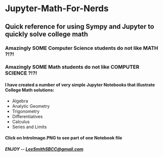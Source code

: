 # Jupyter-Math-For-Nerds
## Quick reference for using Sympy and Jupyter to quickly solve college math

### Amazingly SOME Computer Science students do not like MATH ?!?!

### Amazingly SOME Math students do not like COMPUTER SCIENCE ?!?!

#### I have created a number of very simple Jupyter Notebooks that illustrate College Math solutions:
 - Algebra
 - Analytic Geometry
 - Trigonometry
 - Differentiatives
 - Calculus
 - Series and Limits
 
 ####  Click on IntroImage.PNG to see part of one Notebook file
 
 ##### ENJOY -- LeeSmithSBCC@gmail.com


